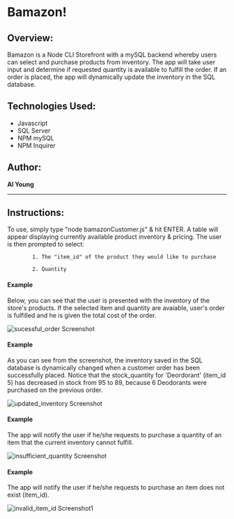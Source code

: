 # Bamazon!

## Overview:

Bamazon is a Node CLI Storefront with a mySQL backend whereby users can select and purchase products from inventory. The app will take user input and determine if requested quantity is available to fulfill the order.  If an order is placed, the app will dynamically update the inventory in the SQL database.

## Technologies Used:
- Javascript
- SQL Server
- NPM mySQL
- NPM Inquirer

## Author:

<strong>Al Young</strong>
<hr>

## Instructions:

To use, simply type "node bamazonCustomer.js" & hit ENTER. A table will appear displaying currently available product inventory & pricing. The user is then prompted to select: 
 
            1. The "item_id" of the product they would like to purchase
            
            2. Quantity
            
 #### Example
 Below, you can see that the user is presented with the inventory of the store's products.  If the selected item and quantity are avaiable, user's order is fulfilled and he is given the total cost of the order.
 
 <img src="https://packleader206.github.io/bamazon/images/successful_order.jpg" alt="sucessful_order Screenshot">
 
 #### Example
 As you can see from the screenshot, the inventory saved in the SQL database is dynamically changed when a customer order has been successfully placed. Notice that the stock_quantity for 'Deordorant' (item_id 5) has decreased in stock from 95 to 89, because 6 Deodorants were purchased on the previous order.
 
 <img src="https://packleader206.github.io/bamazon/images/updated_inventory.png" alt="updated_inventory Screenshot">
 
 #### Example
 The app will notify the user if he/she requests to purchase a quantity of an item that the current inventory cannot fulfill. 
 
 <img src="https://packleader206.github.io/bamazon/images/insufficient_quantity.png" alt="insufficient_quantity Screenshot">
 
 #### Example
 The app will notify the user if he/she requests to purchase an item does not exist (item_id).
 
 <img src="https://packleader206.github.io/bamazon/images/invalid_item_id.png" alt="invalid_item_id Screenshot1">
